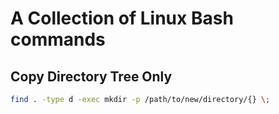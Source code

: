 # A Collection of Linux Bash commands

## Copy Directory Tree Only

```bash
find . -type d -exec mkdir -p /path/to/new/directory/{} \;
```


